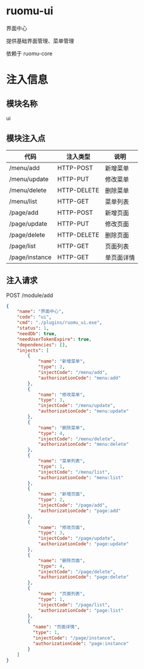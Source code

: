 # ruomu-ui
界面中心

提供基础界面管理、菜单管理

依赖于 ruomu-core

# 注入信息
## 模块名称
ui

## 模块注入点
| 代码             | 注入类型        | 说明    |
|----------------|-------------|-------|
| /menu/add      | HTTP-POST   | 新增菜单  |
| /menu/update   | HTTP-PUT    | 修改菜单  |
| /menu/delete   | HTTP-DELETE | 删除菜单  |
| /menu/list     | HTTP-GET    | 菜单列表  |
| /page/add      | HTTP-POST   | 新增页面  |
| /page/update   | HTTP-PUT    | 修改页面  |
| /page/delete   | HTTP-DELETE | 删除页面  |
| /page/list     | HTTP-GET    | 页面列表  |
| /page/instance | HTTP-GET    | 单页面详情 |



## 注入请求
POST /module/add
```json
{
    "name": "界面中心",
    "code": "ui",
    "cmd": "./plugins/ruomu_ui.exe",
    "status": 1,
    "needDb": true,
    "needUserTokenExpire": true,
    "dependencies": [],
    "injects": [
        {
            "name": "新增菜单",
            "type": 2,
            "injectCode": "/menu/add",
            "authorizationCode": "menu:add"
        },
        {
            "name": "修改菜单",
            "type": 3,
            "injectCode": "/menu/update",
            "authorizationCode": "menu:update"
        },
        {
            "name": "删除菜单",
            "type": 4,
            "injectCode": "/menu/delete",
            "authorizationCode": "menu:delete"
        },
        {
            "name": "菜单列表",
            "type": 1,
            "injectCode": "/menu/list",
            "authorizationCode": "menu:list"
        },
        {
            "name": "新增页面",
            "type": 2,
            "injectCode": "/page/add",
            "authorizationCode": "page:add"
        },
        {
            "name": "修改页面",
            "type": 3,
            "injectCode": "/page/update",
            "authorizationCode": "page:update"
        },
        {
            "name": "删除页面",
            "type": 4,
            "injectCode": "/page/delete",
            "authorizationCode": "page:delete"
        },
        {
            "name": "页面列表",
            "type": 1,
            "injectCode": "/page/list",
            "authorizationCode": "page:list"
        },
        {
          "name": "页面详情",
          "type": 1,
          "injectCode": "/page/instance",
          "authorizationCode": "page:instance"
        }
    ]
}
```



[//]: # (goreleaser release --skip-publish --clean --snapshot)
